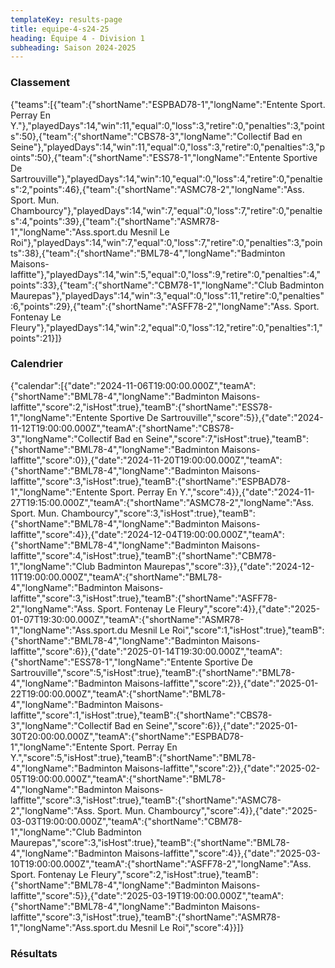 ```yaml
---
templateKey: results-page
title: equipe-4-s24-25
heading: Équipe 4 - Division 1
subheading: Saison 2024-2025
---
```

### Classement

<teamranking>{"teams":[{"team":{"shortName":"ESPBAD78-1","longName":"Entente Sport. Perray En Y."},"playedDays":14,"win":11,"equal":0,"loss":3,"retire":0,"penalties":3,"points":50},{"team":{"shortName":"CBS78-3","longName":"Collectif Bad en Seine"},"playedDays":14,"win":11,"equal":0,"loss":3,"retire":0,"penalties":3,"points":50},{"team":{"shortName":"ESS78-1","longName":"Entente Sportive De Sartrouville"},"playedDays":14,"win":10,"equal":0,"loss":4,"retire":0,"penalties":2,"points":46},{"team":{"shortName":"ASMC78-2","longName":"Ass. Sport. Mun. Chambourcy"},"playedDays":14,"win":7,"equal":0,"loss":7,"retire":0,"penalties":4,"points":39},{"team":{"shortName":"ASMR78-1","longName":"Ass.sport.du Mesnil Le Roi"},"playedDays":14,"win":7,"equal":0,"loss":7,"retire":0,"penalties":3,"points":38},{"team":{"shortName":"BML78-4","longName":"Badminton Maisons-laffitte"},"playedDays":14,"win":5,"equal":0,"loss":9,"retire":0,"penalties":4,"points":33},{"team":{"shortName":"CBM78-1","longName":"Club Badminton Maurepas"},"playedDays":14,"win":3,"equal":0,"loss":11,"retire":0,"penalties":6,"points":29},{"team":{"shortName":"ASFF78-2","longName":"Ass. Sport. Fontenay Le Fleury"},"playedDays":14,"win":2,"equal":0,"loss":12,"retire":0,"penalties":1,"points":21}]}</teamranking>

### Calendrier

<teamcalendar>{"calendar":[{"date":"2024-11-06T19:00:00.000Z","teamA":{"shortName":"BML78-4","longName":"Badminton Maisons-laffitte","score":2,"isHost":true},"teamB":{"shortName":"ESS78-1","longName":"Entente Sportive De Sartrouville","score":5}},{"date":"2024-11-12T19:00:00.000Z","teamA":{"shortName":"CBS78-3","longName":"Collectif Bad en Seine","score":7,"isHost":true},"teamB":{"shortName":"BML78-4","longName":"Badminton Maisons-laffitte","score":0}},{"date":"2024-11-20T19:00:00.000Z","teamA":{"shortName":"BML78-4","longName":"Badminton Maisons-laffitte","score":3,"isHost":true},"teamB":{"shortName":"ESPBAD78-1","longName":"Entente Sport. Perray En Y.","score":4}},{"date":"2024-11-27T19:15:00.000Z","teamA":{"shortName":"ASMC78-2","longName":"Ass. Sport. Mun. Chambourcy","score":3,"isHost":true},"teamB":{"shortName":"BML78-4","longName":"Badminton Maisons-laffitte","score":4}},{"date":"2024-12-04T19:00:00.000Z","teamA":{"shortName":"BML78-4","longName":"Badminton Maisons-laffitte","score":4,"isHost":true},"teamB":{"shortName":"CBM78-1","longName":"Club Badminton Maurepas","score":3}},{"date":"2024-12-11T19:00:00.000Z","teamA":{"shortName":"BML78-4","longName":"Badminton Maisons-laffitte","score":3,"isHost":true},"teamB":{"shortName":"ASFF78-2","longName":"Ass. Sport. Fontenay Le Fleury","score":4}},{"date":"2025-01-07T19:30:00.000Z","teamA":{"shortName":"ASMR78-1","longName":"Ass.sport.du Mesnil Le Roi","score":1,"isHost":true},"teamB":{"shortName":"BML78-4","longName":"Badminton Maisons-laffitte","score":6}},{"date":"2025-01-14T19:30:00.000Z","teamA":{"shortName":"ESS78-1","longName":"Entente Sportive De Sartrouville","score":5,"isHost":true},"teamB":{"shortName":"BML78-4","longName":"Badminton Maisons-laffitte","score":2}},{"date":"2025-01-22T19:00:00.000Z","teamA":{"shortName":"BML78-4","longName":"Badminton Maisons-laffitte","score":1,"isHost":true},"teamB":{"shortName":"CBS78-3","longName":"Collectif Bad en Seine","score":6}},{"date":"2025-01-30T20:00:00.000Z","teamA":{"shortName":"ESPBAD78-1","longName":"Entente Sport. Perray En Y.","score":5,"isHost":true},"teamB":{"shortName":"BML78-4","longName":"Badminton Maisons-laffitte","score":2}},{"date":"2025-02-05T19:00:00.000Z","teamA":{"shortName":"BML78-4","longName":"Badminton Maisons-laffitte","score":3,"isHost":true},"teamB":{"shortName":"ASMC78-2","longName":"Ass. Sport. Mun. Chambourcy","score":4}},{"date":"2025-03-03T19:00:00.000Z","teamA":{"shortName":"CBM78-1","longName":"Club Badminton Maurepas","score":3,"isHost":true},"teamB":{"shortName":"BML78-4","longName":"Badminton Maisons-laffitte","score":4}},{"date":"2025-03-10T19:00:00.000Z","teamA":{"shortName":"ASFF78-2","longName":"Ass. Sport. Fontenay Le Fleury","score":2,"isHost":true},"teamB":{"shortName":"BML78-4","longName":"Badminton Maisons-laffitte","score":5}},{"date":"2025-03-19T19:00:00.000Z","teamA":{"shortName":"BML78-4","longName":"Badminton Maisons-laffitte","score":3,"isHost":true},"teamB":{"shortName":"ASMR78-1","longName":"Ass.sport.du Mesnil Le Roi","score":4}}]}</teamcalendar>

### Résultats